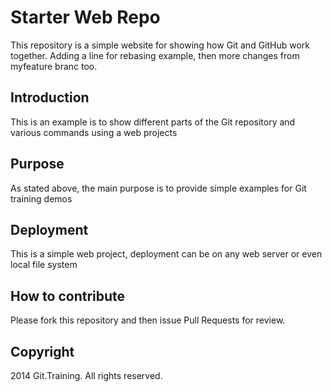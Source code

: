 # Starter Web Repo

This repository is a simple website for showing how Git and GitHub work together. Adding a line for rebasing example, then more changes from myfeature branc too.

## Introduction

This is an example is to show different parts of the Git repository and various commands using a web projects

## Purpose

As stated above, the main purpose is to provide simple examples for Git training demos

## Deployment

This is a simple web project, deployment can be on any web server or even local file system

## How to contribute

Please fork this repository and then issue Pull Requests for review.
 
## Copyright

2014 Git.Training. All rights reserved.
